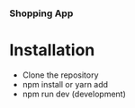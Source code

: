### Shopping App

# Installation
- Clone the repository
- npm install or yarn add
- npm run dev (development)
